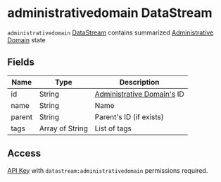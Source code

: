 # administrativedomain DataStream

`administrativedomain` [DataStream](index.md) contains summarized
[Administrative Domain](../concepts/administrative-domain/index.md)
state

## Fields

| Name   | Type            | Description                                                              |
| ------ | --------------- | ------------------------------------------------------------------------ |
| id     | String          | [Administrative Domain's](../concepts/administrative-domain/index.md) ID |
| name   | String          | Name                                                                     |
| parent | String          | Parent's ID (if exists)                                                  |
| tags   | Array of String | List of tags                                                             |

## Access

[API Key](../concepts/apikey/index.md) with `datastream:administrativedomain` permissions
required.
